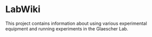 # LabWiki

This project contains information about using various experimental equipment and running experiments in the Glaescher Lab.
